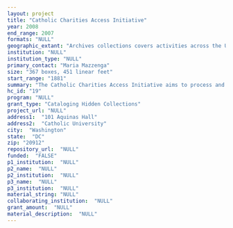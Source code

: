 ```yaml
--- 
layout: project 
title: "Catholic Charities Access Initiative"
year: 2008
end_range: 2007
formats: "NULL"
geographic_extant: "Archives collections covers activities across the U.S. Local charity collections reflect diocesan-level charity work."
institution: "NULL"
institution_type: "NULL"
primary_contact: "Maria Mazzenga"
size: "367 boxes, 451 linear feet"
start_range: "1881"
summary: "The Catholic Charities Access Initiative aims to process and catalog three collections housed at the Catholic University of America (CUA) Archives and to conduct outreach toward assisting local charitable organization archivists in processing and cataloging their own valuable collections. The collections housed at CUA are the voluminous National Conference of Catholic Charities/Catholic Charities, USA (NCCC/CCUSA) records, the St. Vincent de Paul Society collection, and the Catholic Charities of Washington, DC collection. Local charitable records we aim to assist in processing and cataloging will be determined during the course of the grant. Branches of the Society arose to address the needs of impoverished Catholics in the 19th century, as did a range of local institutions. Members of the Society worked with the CUA community to found the NCCC at CUA in 1910. Early NCCC endeavors include coordination of local charity, establishment of Catholic schools of social work, and integration of social institutions managed by religious sisters. Known as Catholic Charities, USA since 1986, the organization serves today as a key advocate for progressive social legislation, and coordinates with local charities. Together the CUA collections include correspondence, meeting minutes, legislative files, surveys, photos, and publications related to charitable activities in a range of cities. Local collections include orphanage records, correspondence, surveys, and photographs."
hc_id: "19"
program: "NULL"
grant_type: "Cataloging Hidden Collections"
project_url: "NULL"
address1:  "101 Aquinas Hall"
address2:  "Catholic University"
city:  "Washington"
state:  "DC"
zip: "20912"
repository_url:  "NULL"
funded:  "FALSE"
p1_institution:  "NULL"
p2_name:  "NULL"
p2_institution:  "NULL"
p3_name:  "NULL"
p3_institution:  "NULL"
material_string: "NULL"
collaborating_institution:  "NULL"
grant_amount:  "NULL"
material_description:  "NULL"
---
```

